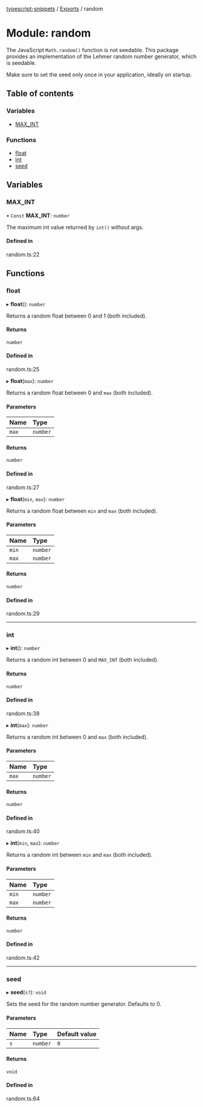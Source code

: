 [typescript-snippets](../README.md) / [Exports](../modules.md) / random

# Module: random

The JavaScript `Math.random()` function is not seedable. This package
provides an implementation of the Lehmer random number generator, which is
seedable.

Make sure to set the seed only once in your application, ideally on startup.

## Table of contents

### Variables

- [MAX\_INT](random.md#max_int)

### Functions

- [float](random.md#float)
- [int](random.md#int)
- [seed](random.md#seed)

## Variables

### MAX\_INT

• `Const` **MAX\_INT**: `number`

The maximum int value returned by `int()` without args.

#### Defined in

random.ts:22

## Functions

### float

▸ **float**(): `number`

Returns a random float between 0 and 1 (both included).

#### Returns

`number`

#### Defined in

random.ts:25

▸ **float**(`max`): `number`

Returns a random float between 0 and `max` (both included).

#### Parameters

| Name | Type |
| :------ | :------ |
| `max` | `number` |

#### Returns

`number`

#### Defined in

random.ts:27

▸ **float**(`min`, `max`): `number`

Returns a random float between `min` and `max` (both included).

#### Parameters

| Name | Type |
| :------ | :------ |
| `min` | `number` |
| `max` | `number` |

#### Returns

`number`

#### Defined in

random.ts:29

___

### int

▸ **int**(): `number`

Returns a random int between 0 and `MAX_INT` (both included).

#### Returns

`number`

#### Defined in

random.ts:38

▸ **int**(`max`): `number`

Returns a random int between 0 and `max` (both included).

#### Parameters

| Name | Type |
| :------ | :------ |
| `max` | `number` |

#### Returns

`number`

#### Defined in

random.ts:40

▸ **int**(`min`, `max`): `number`

Returns a random int between `min` and `max` (both included).

#### Parameters

| Name | Type |
| :------ | :------ |
| `min` | `number` |
| `max` | `number` |

#### Returns

`number`

#### Defined in

random.ts:42

___

### seed

▸ **seed**(`s?`): `void`

Sets the seed for the random number generator. Defaults to 0.

#### Parameters

| Name | Type | Default value |
| :------ | :------ | :------ |
| `s` | `number` | `0` |

#### Returns

`void`

#### Defined in

random.ts:64
